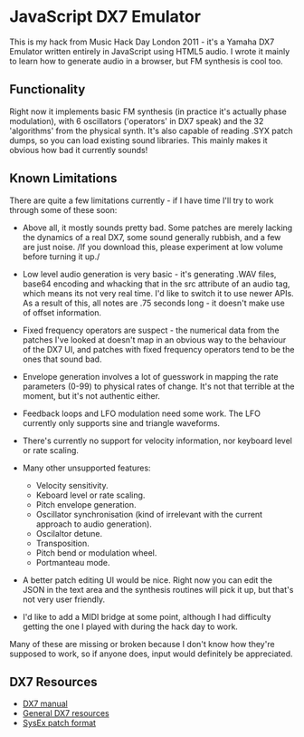 # JavaScript DX7 Emulator

This is my hack from Music Hack Day London 2011 - it's a Yamaha DX7
Emulator written entirely in JavaScript using HTML5 audio. I wrote it
mainly to learn how to generate audio in a browser, but FM synthesis
is cool too.

## Functionality

Right now it implements basic FM synthesis (in practice it's actually
phase modulation), with 6 oscillators ('operators' in DX7 speak) and
the 32 'algorithms' from the physical synth. It's also capable of
reading .SYX patch dumps, so you can load existing sound
libraries. This mainly makes it obvious how bad it currently sounds!

## Known Limitations

There are quite a few limitations currently - if I have time I'll try
to work through some of these soon:

* Above all, it mostly sounds pretty bad. Some patches are merely
  lacking the dynamics of a real DX7, some sound generally rubbish,
  and a few are just noise. /If you download this, please experiment
  at low volume before turning it up./

* Low level audio generation is very basic - it's generating .WAV
  files, base64 encoding and whacking that in the src attribute of an
  audio tag, which means its not very real time. I'd like to switch it
  to use newer APIs. As a result of this, all notes are .75 seconds
  long - it doesn't make use of offset information. 

* Fixed frequency operators are suspect - the numerical data from the
  patches I've looked at doesn't map in an obvious way to the
  behaviour of the DX7 UI, and patches with fixed frequency operators
  tend to be the ones that sound bad.

* Envelope generation involves a lot of guesswork in mapping the rate
  parameters (0-99) to physical rates of change. It's not that
  terrible at the moment, but it's not authentic either.

* Feedback loops and LFO modulation need some work. The	LFO currently
  only supports sine and triangle waveforms.

* There's currently no support for velocity information, nor keyboard
  level or rate scaling.

* Many other unsupported features:
    * Velocity sensitivity.
    * Keboard level or rate scaling.
    * Pitch envelope generation.
    * Oscillator synchronisation (kind of irrelevant with the current approach to audio generation).
    * Oscilaltor detune.
    * Transposition.
    * Pitch bend or modulation wheel.
    * Portmanteau mode.

* A better patch editing UI would be nice. Right now you can edit the
  JSON in the text area and the synthesis routines will pick it up,
  but that's not very user friendly.

* I'd like to add a MIDI bridge at some point, although I had
  difficulty getting the one I played with during the hack day to
  work.

Many of these are missing or broken because I don't know how they're
supposed to work, so if anyone does, input would definitely be
appreciated.

## DX7 Resources

* [DX7 manual](http://ems.music.utexas.edu/docs/dx7-man.pdf)
* [General DX7 resources](http://www.abdn.ac.uk/~mth192/html/dx7.html)
* [SysEx patch format](http://www.abdn.ac.uk/~mth192/dx7/sysex-format.txt)
